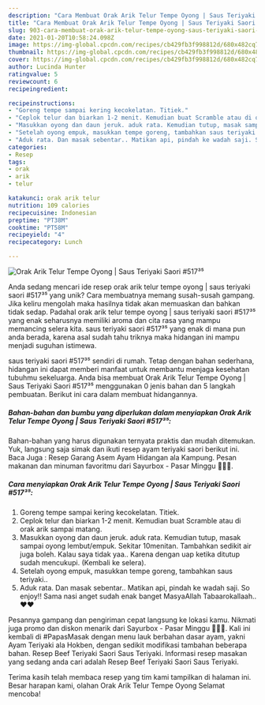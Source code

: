 ```yaml
---
description: "Cara Membuat Orak Arik Telur Tempe Oyong | Saus Teriyaki Saori #517³⁵, Lezat Sekali"
title: "Cara Membuat Orak Arik Telur Tempe Oyong | Saus Teriyaki Saori #517³⁵, Lezat Sekali"
slug: 903-cara-membuat-orak-arik-telur-tempe-oyong-saus-teriyaki-saori-517-lezat-sekali
date: 2021-01-20T10:58:24.098Z
image: https://img-global.cpcdn.com/recipes/cb429fb3f998812d/680x482cq70/orak-arik-telur-tempe-oyong-saus-teriyaki-saori-517⁵-foto-resep-utama.jpg
thumbnail: https://img-global.cpcdn.com/recipes/cb429fb3f998812d/680x482cq70/orak-arik-telur-tempe-oyong-saus-teriyaki-saori-517⁵-foto-resep-utama.jpg
cover: https://img-global.cpcdn.com/recipes/cb429fb3f998812d/680x482cq70/orak-arik-telur-tempe-oyong-saus-teriyaki-saori-517⁵-foto-resep-utama.jpg
author: Lucinda Hunter
ratingvalue: 5
reviewcount: 6
recipeingredient:

recipeinstructions:
- "Goreng tempe sampai kering kecokelatan. Titiek."
- "Ceplok telur dan biarkan 1-2 menit. Kemudian buat Scramble atau di orak arik sampai matang."
- "Masukkan oyong dan daun jeruk. aduk rata. Kemudian tutup, masak sampai oyong lembut/empuk. Sekitar 10menitan. Tambahkan sedikit air juga boleh. Kalau saya tidak yaa.. Karena dengan uap ketika ditutup sudah mencukupi. (Kembali ke selera)."
- "Setelah oyong empuk, masukkan tempe goreng, tambahkan saus teriyaki.."
- "Aduk rata. Dan masak sebentar.. Matikan api, pindah ke wadah saji. So enjoy!! Sama nasi anget sudah enak banget MasyaAllah Tabaarokallaah.. ❤❤"
categories:
- Resep
tags:
- orak
- arik
- telur

katakunci: orak arik telur 
nutrition: 109 calories
recipecuisine: Indonesian
preptime: "PT38M"
cooktime: "PT58M"
recipeyield: "4"
recipecategory: Lunch

---
```



![Orak Arik Telur Tempe Oyong | Saus Teriyaki Saori #517³⁵](https://img-global.cpcdn.com/recipes/cb429fb3f998812d/680x482cq70/orak-arik-telur-tempe-oyong-saus-teriyaki-saori-517⁵-foto-resep-utama.jpg)

Anda sedang mencari ide resep orak arik telur tempe oyong | saus teriyaki saori #517³⁵ yang unik? Cara membuatnya memang susah-susah gampang. Jika keliru mengolah maka hasilnya tidak akan memuaskan dan bahkan tidak sedap. Padahal orak arik telur tempe oyong | saus teriyaki saori #517³⁵ yang enak seharusnya memiliki aroma dan cita rasa yang mampu memancing selera kita.
 saus teriyaki saori #517³⁵ yang enak di mana pun anda berada, karena asal sudah tahu triknya maka hidangan ini mampu menjadi suguhan istimewa.


 saus teriyaki saori #517³⁵ sendiri di rumah. Tetap dengan bahan sederhana, hidangan ini dapat memberi manfaat untuk membantu menjaga kesehatan tubuhmu sekeluarga. Anda bisa membuat Orak Arik Telur Tempe Oyong | Saus Teriyaki Saori #517³⁵ menggunakan 0 jenis bahan dan 5 langkah pembuatan. Berikut ini cara dalam membuat hidangannya.

<!--inarticleads1-->

##### Bahan-bahan dan bumbu yang diperlukan dalam menyiapkan Orak Arik Telur Tempe Oyong | Saus Teriyaki Saori #517³⁵:



Bahan-bahan yang harus digunakan ternyata praktis dan mudah ditemukan. Yuk, langsung saja simak dan ikuti resep ayam teriyaki saori berikut ini. Baca Juga : Resep Garang Asem Ayam Hidangan ala Kampung. Pesan makanan dan minuman favoritmu dari Sayurbox - Pasar Minggu 🌱👌🏻. 

<!--inarticleads2-->

##### Cara menyiapkan Orak Arik Telur Tempe Oyong | Saus Teriyaki Saori #517³⁵:

1. Goreng tempe sampai kering kecokelatan. Titiek.
1. Ceplok telur dan biarkan 1-2 menit. Kemudian buat Scramble atau di orak arik sampai matang.
1. Masukkan oyong dan daun jeruk. aduk rata. Kemudian tutup, masak sampai oyong lembut/empuk. Sekitar 10menitan. Tambahkan sedikit air juga boleh. Kalau saya tidak yaa.. Karena dengan uap ketika ditutup sudah mencukupi. (Kembali ke selera).
1. Setelah oyong empuk, masukkan tempe goreng, tambahkan saus teriyaki..
1. Aduk rata. Dan masak sebentar.. Matikan api, pindah ke wadah saji. So enjoy!! Sama nasi anget sudah enak banget MasyaAllah Tabaarokallaah.. ❤❤


Pesannya gampang dan pengiriman cepat langsung ke lokasi kamu. Nikmati juga promo dan diskon menarik dari Sayurbox - Pasar Minggu 🌱👌🏻. Kali ini kembali di #PapasMasak dengan menu lauk berbahan dasar ayam, yakni Ayam Teriyaki ala Hokben, dengan sedikit modifikasi tambahan beberapa bahan. Resep Beef Teriyaki Saori Saus Teriyaki. Informasi resep masakan yang sedang anda cari adalah Resep Beef Teriyaki Saori Saus Teriyaki. 

Terima kasih telah membaca resep yang tim kami tampilkan di halaman ini. Besar harapan kami, olahan Orak Arik Telur Tempe Oyong  Selamat mencoba!
